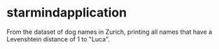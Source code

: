 # starmindapplication
From the dataset of dog names in Zurich, printing all names that have a Levenshtein distance of 1 to "Luca". 
